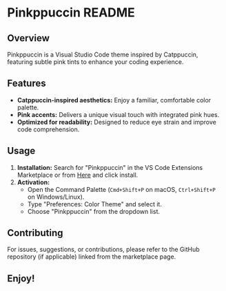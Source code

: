 # Pinkppuccin README

## Overview

Pinkppuccin is a Visual Studio Code theme inspired by Catppuccin, featuring subtle pink tints to enhance your coding experience.

## Features

*   **Catppuccin-inspired aesthetics:** Enjoy a familiar, comfortable color palette.
*   **Pink accents:** Delivers a unique visual touch with integrated pink hues.
*   **Optimized for readability:** Designed to reduce eye strain and improve code comprehension.

## Usage

1.  **Installation:** Search for "Pinkppuccin" in the VS Code Extensions Marketplace or from [Here](https://marketplace.visualstudio.com/items?itemName=mamir.pinkppuccin) and click install.
2.  **Activation:**
    *   Open the Command Palette (`Cmd+Shift+P` on macOS, `Ctrl+Shift+P` on Windows/Linux).
    *   Type "Preferences: Color Theme" and select it.
    *   Choose "Pinkppuccin" from the dropdown list.

## Contributing

For issues, suggestions, or contributions, please refer to the GitHub repository (if applicable) linked from the marketplace page.

## Enjoy!